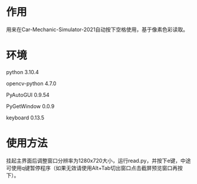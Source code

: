 # 作用
用来在Car-Mechanic-Simulator-2021自动按下空格使用，基于像素色彩读取。

# 环境

python 3.10.4

opencv-python 4.7.0

PyAutoGUI 0.9.54

PyGetWindow 0.0.9

keyboard 0.13.5

# 使用方法
挂起主界面后调整窗口分辨率为1280x720大小，运行read.py，并按下e键，中途可使用q键暂停程序（如果无效请使用Alt+Tab切出窗口点击截屏预览窗口再按下）。
